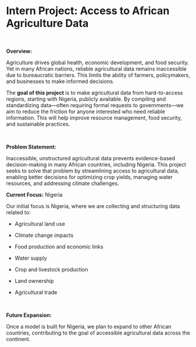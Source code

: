 # Intern Project: Access to African Agriculture Data

<br>

**Overview:**

Agriculture drives global health, economic development, and food security. Yet in many African nations, reliable agricultural data remains inaccessible due to bureaucratic barriers. This limits the ability of farmers, policymakers, and businesses to make informed decisions.

The **goal of this project** is to make agricultural data from hard-to-access regions, starting with Nigeria, publicly available. By compiling and standardizing data—often requiring formal requests to governments—we aim to reduce the friction for anyone interested who need reliable information. This will help improve resource management, food security, and sustainable practices.

<br>

**Problem Statement:**

Inaccessible, unstructured agricultural data prevents evidence-based decision-making in many African countries, including Nigeria. This project seeks to solve that problem by streamlining access to agricultural data, enabling better decisions for optimizing crop yields, managing water resources, and addressing climate challenges.

**Current Focus:** Nigeria

Our initial focus is Nigeria, where we are collecting and structuring data related to:

-   Agricultural land use

-   Climate change impacts

-   Food production and economic links

-   Water supply

-   Crop and livestock production

-   Land ownership

-   Agricultural trade

<br>

**Future Expansion:**

Once a model is built for Nigeria, we plan to expand to other African countries, contributing to the goal of accessible agricultural data across the continent.
